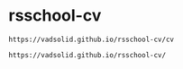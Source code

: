 # rsschool-cv

    https://vadsolid.github.io/rsschool-cv/cv
    
    https://vadsolid.github.io/rsschool-cv/
